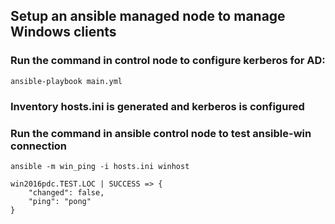 ## Setup an ansible managed node to manage Windows clients

### Run the command in control node to configure kerberos for AD:

    ansible-playbook main.yml

### Inventory hosts.ini is generated and kerberos is configured

### Run the command in ansible control node to test ansible-win connection
    ansible -m win_ping -i hosts.ini winhost

    win2016pdc.TEST.LOC | SUCCESS => {
        "changed": false,
        "ping": "pong"
    }

